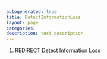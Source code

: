 ```yaml
---
autogenerated: true
title: DetectInformationLoss
layout: page
categories: 
description: test description
---
```


1.  REDIRECT [Detect Information Loss](Detect_Information_Loss)
